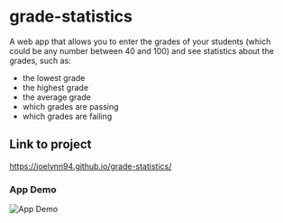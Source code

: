 # grade-statistics
A web app that allows you to enter the grades of your students (which could be any number between 40 and 100) and see statistics about the grades, such as:  
- the lowest grade 
- the highest grade 
- the average grade 
- which grades are passing
- which grades are failing

## Link to project 
https://joelynn94.github.io/grade-statistics/

### App Demo

![App Demo](grade-statistics.gif)
